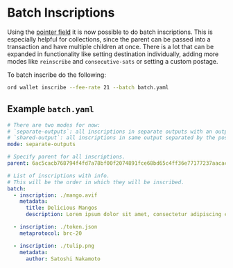 Batch Inscriptions
==================

Using the [pointer field](./pointer.md) it is now possible to do batch
inscriptions. This is especially helpful for collections, since the parent can
be passed into a transaction and have multiple children at once.   There is a lot
that can be expanded in functionality like setting destination individually,
adding more modes like `reinscribe` and `consecutive-sats` or setting a custom
postage.

To batch inscribe do the following:
```bash
ord wallet inscribe --fee-rate 21 --batch batch.yaml
```

Example `batch.yaml`
--------------------

```yaml
# There are two modes for now:
# `separate-outputs`: all inscriptions in separate outputs with an output size of 10000sat.
# `shared-output`: all inscriptions in same output separated by the postage (10000sat).
mode: separate-outputs

# Specify parent for all inscriptions.
parent: 6ac5cacb768794f4fd7a78bf00f2074891fce68bd65c4ff36e77177237aacacai0

# List of inscriptions with info.
# This will be the order in which they will be inscribed.
batch:
  - inscription: ./mango.avif
    metadata:
      title: Delicious Mangos
      description: Lorem ipsum dolor sit amet, consectetur adipiscing elit. Aliquam semper, ligula ornare laoreet tincidunt, odio nisi euismod tortor, vel blandit metus est et odio. Nullam venenatis, urna et molestie vestibulum, orci mi efficitur risus, eu malesuada diam lorem sed velit. Nam fermentum dolor et luctus euismod.

  - inscription: ./token.json
    metaprotocol: brc-20

  - inscription: ./tulip.png
    metadata:
      author: Satoshi Nakamoto
```
